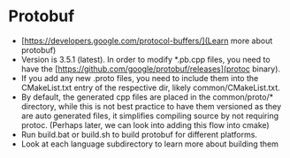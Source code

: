# Protobuf

* [https://developers.google.com/protocol-buffers/](Learn more about protobuf)
* Version is 3.5.1 (latest). In order to modify *.pb.cpp files, you need to have the [https://github.com/google/protobuf/releases](protoc binary).
* If you add any new .proto files, you need to include them into the CMakeList.txt entry of the respective dir, likely common/CMakeList.txt.
* By default, the generated cpp files are placed in the common/proto/* directory, while this is not best practice to have them versioned as they are auto generated files, it simplifies compiling source by not requiring protoc. (Perhaps later, we can look into adding this flow into cmake)
* Run build.bat or build.sh to build protobuf for different platforms.
* Look at each language subdirectory to learn more about building them
